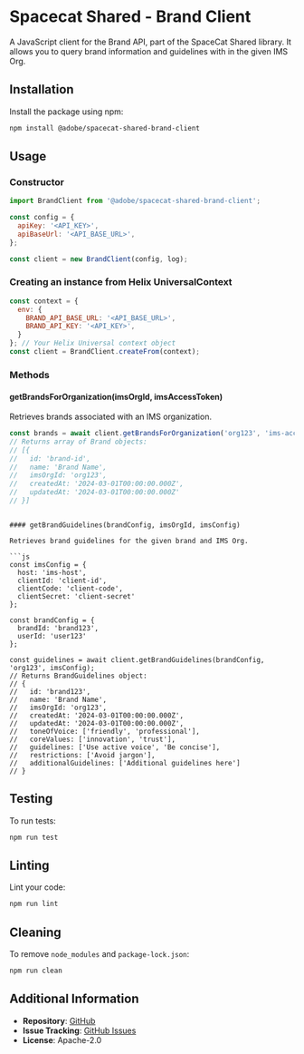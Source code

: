 # Spacecat Shared - Brand Client

A JavaScript client for the Brand API, part of the SpaceCat Shared library.
It allows you to query brand information and guidelines with in the given IMS Org.

## Installation

Install the package using npm:

```bash
npm install @adobe/spacecat-shared-brand-client
```

## Usage

### Constructor

```js
import BrandClient from '@adobe/spacecat-shared-brand-client';

const config = {
  apiKey: '<API_KEY>',
  apiBaseUrl: '<API_BASE_URL>',
};

const client = new BrandClient(config, log);
```

### Creating an instance from Helix UniversalContext

```js
const context = {
  env: {
    BRAND_API_BASE_URL: '<API_BASE_URL>',
    BRAND_API_KEY: '<API_KEY>',
  }
}; // Your Helix Universal context object
const client = BrandClient.createFrom(context);
```

### Methods

#### getBrandsForOrganization(imsOrgId, imsAccessToken)

Retrieves brands associated with an IMS organization.

```js
const brands = await client.getBrandsForOrganization('org123', 'ims-access-token');
// Returns array of Brand objects:
// [{
//   id: 'brand-id',
//   name: 'Brand Name',
//   imsOrgId: 'org123',
//   createdAt: '2024-03-01T00:00:00.000Z',
//   updatedAt: '2024-03-01T00:00:00.000Z'
// }]
```


```

#### getBrandGuidelines(brandConfig, imsOrgId, imsConfig)

Retrieves brand guidelines for the given brand and IMS Org.

```js
const imsConfig = {
  host: 'ims-host',
  clientId: 'client-id',
  clientCode: 'client-code',
  clientSecret: 'client-secret'
};

const brandConfig = {
  brandId: 'brand123',
  userId: 'user123'
};

const guidelines = await client.getBrandGuidelines(brandConfig, 'org123', imsConfig);
// Returns BrandGuidelines object:
// {
//   id: 'brand123',
//   name: 'Brand Name',
//   imsOrgId: 'org123',
//   createdAt: '2024-03-01T00:00:00.000Z',
//   updatedAt: '2024-03-01T00:00:00.000Z',
//   toneOfVoice: ['friendly', 'professional'],
//   coreValues: ['innovation', 'trust'],
//   guidelines: ['Use active voice', 'Be concise'],
//   restrictions: ['Avoid jargon'],
//   additionalGuidelines: ['Additional guidelines here']
// }
```

## Testing

To run tests:

```bash
npm run test
```

## Linting

Lint your code:

```bash
npm run lint
```

## Cleaning

To remove `node_modules` and `package-lock.json`:

```bash
npm run clean
```

## Additional Information

- **Repository**: [GitHub](https://github.com/adobe/spacecat-shared.git)
- **Issue Tracking**: [GitHub Issues](https://github.com/adobe/spacecat-shared/issues)
- **License**: Apache-2.0 